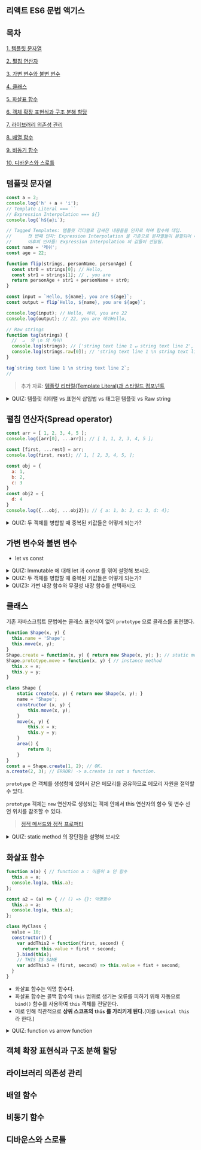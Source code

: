 리액트 ES6 문법 액기스
---

## 목차

[1. 템플릿 문자열](#템플릿-문자열)

[2. 펼침 연산자](#펼침-연산자spread-operator)

[3. 가변 변수와 불변 변수](#가변-변수와-불변-변수)

[4. 클래스](#클래스)

[5. 화살표 함수](#화살표-함수)

[6. 객체 확장 표현식과 구조 분해 할당](#객체-확장-표현식과-구조-분해-할당)

[7. 라이브러리 의존성 관리](#라이브러리-의존성-관리)

[8. 배열 함수](#배열-함수)

[9. 비동기 함수](#비동기-함수)

[10. 디바운스와 스로틀](#디바운스와-스로틀)

## 템플릿 문자열

```javascript
const a = 2;
console.log('h' + a + 'i');
// Template Literal === ``
// Expression Interpolation === ${}
console.log(`h${a}i`); 

// Tagged Templates: 템플릿 리터럴로 감싸진 내용들을 인자로 하여 함수에 대입.
//      첫 번째 인자: Expression Interpolation 을 기준으로 문자열들이 분할되어 배열로 전달된다.
//      이후의 인자들: Expression Interpolation 의 값들이 전달됨.
const name = '레쉬';
const age = 22;

function flip(strings, personName, personAge) {
  const str0 = strings[0]; // Hello, 
  const str1 = strings[1]; // , you are 
  return personAge + str1 + personName + str0;
}

const input = `Hello, ${name}, you are ${age}`;
const output = flip`Hello, ${name}, you are ${age}`;

console.log(input); // Hello, 레쉬, you are 22
console.log(output); // 22, you are 레쉬Hello, 

// Raw strings
function tag(strings) {
  //  ↵  와 \n 의 차이!
  console.log(strings); // ['string text line 1 ↵ string text line 2', raw: ['string text line 1 \n string text line 2']];
  console.log(strings.raw[0]); // 'string text line 1 \n string text line 2'
}

tag`string text line 1 \n string text line 2`;
// 
```

> 추가 자료: [템플릿 리터럴(Template Literal)과 스타일드 컴포넌트](https://velog.io/@lesh/%ED%85%9C%ED%94%8C%EB%A6%BF-%EB%A6%AC%ED%84%B0%EB%9F%B4Template-Literal%EA%B3%BC-%EC%8A%A4%ED%83%80%EC%9D%BC%EB%93%9C-%EC%BB%B4%ED%8F%AC%EB%84%8C%ED%8A%B8styled-component)

<details>
<summary style="cursor: pointer;">QUIZ: 템플릿 리터럴 vs 표현식 삽입법 vs 태그된 템플릿 vs Raw string</summary>
<div markdown="1">

위의 코드 참고.

</div>
</details>

## 펼침 연산자(Spread operator)

```javascript
const arr = [ 1, 2, 3, 4, 5 ];
console.log([arr[0], ...arr]); // [ 1, 1, 2, 3, 4, 5 ];

const [first, ...rest] = arr;
console.log(first, rest); // 1, [ 2, 3, 4, 5, ];

const obj = {
  a: 1,
  b: 2,
  c: 3
}
const obj2 = {
  d: 4
}
console.log({...obj, ...obj2}); // { a: 1, b: 2, c: 3, d: 4};
```

<details>
<summary style="cursor: pointer;">QUIZ: 두 객체를 병합할 때 중복된 키값들은 어떻게 되는가?</summary>
<div markdown="1">

뒤의 값이 앞의 값을 덮어쓴다.

</div>
</details>

## 가변 변수와 불변 변수

- let vs const

<details>
<summary style="cursor: pointer;">QUIZ: Immutable 에 대해 let 과 const 를 엮어 설명해 보시오.</summary>
<div markdown="1">

let 은 가변이며 const 는 불변이다.

이때의 "불변"은 주소 값에 대한 불변이므로 해당 주소 안의 데이터(값)은 변경이 된다.

따라서 `const arr = [];` 와 같이 const 로 선언된 배열에 push 등으로 값을 변경할 수 있다.

Immutable 은 "불변"으로 주로 `Object.freeze` 와 같이 더이상 값 또한 변할 수 없는 상태를 뜻한다.(freeze 또한 완벽한 불변을 줄 순 없다)

</div>
</details>

<details>
<summary style="cursor: pointer;">QUIZ: 두 객체를 병합할 때 중복된 키값들은 어떻게 되는가?</summary>
<div markdown="1">

뒤의 값이 앞의 값을 덮어쓴다.

</div>
</details>

<details>
<summary style="cursor: pointer;">QUIZ3: 가변 내장 함수와 무결성 내장 함수를 선택하시오</summary>
<div markdown="1">

| 가변 함수 | 무결성 함수 |
| --------- | ----------- |
| push      | concat      |
| splice    | slice       |
| pop       | slice       |

</div>
</details>

## 클래스

기존 자바스크립트 문법에는 클래스 표현식이 없어 `prototype` 으로 클래스를 표현했다.

```javascript
function Shape(x, y) {
  this.name = 'Shape';
  this.move(x, y);
}
Shape.create = function(x, y) { return new Shape(x, y); }; // static method
Shape.prototype.move = function(x, y) { // instance method
  this.x = x;
  this.y = y;
}

class Shape {
    static create(x, y) { return new Shape(x, y); }
    name = 'Shape';
    constructor (x, y) {
        this.move(x, y);
    }
    move(x, y) {
        this.x = x;
        this.y = y;
    }
    area() {
        return 0;
    }
}
const a = Shape.create(1, 2); // OK.
a.create(2, 3); // ERROR! -> a.create is not a function.
```

`prototype` 은 객체를 생성함에 있어서 같은 메모리를 공유하므로 메모리 자원을 절약할 수 있다.

`prototype` 객체는 `new` 연산자로 생성되는 객체 안에서 this 연산자의 함수 및 변수 선언 위치를 참조할 수 있다.

> [정적 메서드와 정적 프로퍼티](https://ko.javascript.info/static-properties-methods)

<details>
<summary style="cursor: pointer;">QUIZ: static method 의 장단점을 설명해 보시오</summary>
<div markdown="1">

정적 메소드는 "인스턴스 없이 호출 가능" 하며 "인스턴스 객체에서는 호출할 수 없다". utility 함수에 적합(Math.max)

단점으로는 Global 하게 어디서든 접근할 수 있어 "상태"를 가지게 될 경우 치명적인 버그로 이어질 수 있다.

</div>
</details>

## 화살표 함수

```javascript
function a(a) { // function a : 이름이 a 인 함수
  this.a = a;
  console.log(a, this.a);
};

const a2 = (a) => { // () => {}: 익명함수
  this.a = a;
  console.log(a, this.a);
};

class MyClass {
  value = 10;
  constructor() {
    var addThis2 = function(first, second) {
      return this.value + first + second;
    }.bind(this);
    // THIS IS SAME
    var addThis3 = (first, second) => this.value + fist + second;
  }
}
```

- 화살표 함수는 익명 함수다.
- 화살표 함수는 콜백 함수의 `this` 범위로 생기는 오류를 피하기 위해 자동으로 `bind()` 함수를 사용하여 `this` 객체를 전달한다. 
- 이로 인해 직관적으로 **상위 스코프의 `this` 를 가리키게 된다.**(이를 `Lexical this` 라 한다.)

<details>
<summary style="cursor: pointer;">QUIZ: function vs arrow function</summary>
<div markdown="1">

기존의 함수는 `new` 키워드를 통해 인스턴스 생성을 할 수 있다. 하지만 화살표 함수는 "익명 함수"이며 인스턴스 생성을 할 수 없다.

`scope` 의 차이가 나기 때문에 바라보는 `this` 가 서로 다르다.

</div>
</details>

## 객체 확장 표현식과 구조 분해 할당

## 라이브러리 의존성 관리

## 배열 함수

## 비동기 함수

## 디바운스와 스로틀